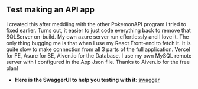 ## Test making an API app
I created this after meddling with the other PokemonAPI program I tried to fixed earlier.
Turns out, it easier to just code everything back to remove that SQLServer on-build.
My own azure server run effortlessly and I love it. The only thing bugging me is that when I use my React Front-end to fetch it. It is quite slow to make connection from all 3 parts of the full application. Vercel for FE, Asure for BE, Aiven.io for the Database.
I use my own MySQL remote server with I configured in the App Json file. Thanks to Aiven.io for the free plan!
- **Here is the SwaggerUI to help you testing with it**: [swagger](https://peopleapi1141.azurewebsites.net/swagger/index.html)
